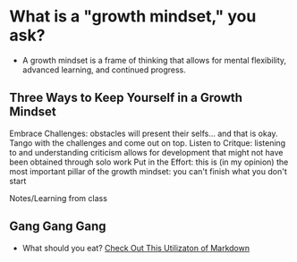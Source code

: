 # What is a "growth mindset," you ask?

* A growth mindset is a frame of thinking that allows for mental flexibility, advanced learning, and continued progress. 

## Three Ways to Keep Yourself in a Growth Mindset

Embrace Challenges: obstacles will present their selfs... and that is okay. Tango with the challenges and come out on top.
Listen to Critque: listening to and understanding criticism allows for development that might not have been obtained through solo work
Put in the Effort: this is (in my opinion) the most important pillar of the growth mindset: you can't finish what you don't start


Notes/Learning from class

## Gang Gang Gang

* What should you eat?
[Check Out This Utilizaton of Markdown]()
